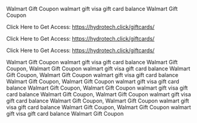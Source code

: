 Walmart Gift Coupon walmart gift visa gift card balance Walmart Gift Coupon

Click Here to Get Access: https://hydrotech.click/giftcards/

Click Here to Get Access: https://hydrotech.click/giftcards/

Click Here to Get Access: https://hydrotech.click/giftcards/

Walmart Gift Coupon walmart gift visa gift card balance Walmart Gift Coupon, Walmart Gift Coupon walmart gift visa gift card balance Walmart Gift Coupon, Walmart Gift Coupon walmart gift visa gift card balance Walmart Gift Coupon, Walmart Gift Coupon walmart gift visa gift card balance Walmart Gift Coupon, Walmart Gift Coupon walmart gift visa gift card balance Walmart Gift Coupon, Walmart Gift Coupon walmart gift visa gift card balance Walmart Gift Coupon, Walmart Gift Coupon walmart gift visa gift card balance Walmart Gift Coupon, Walmart Gift Coupon walmart gift visa gift card balance Walmart Gift Coupon
